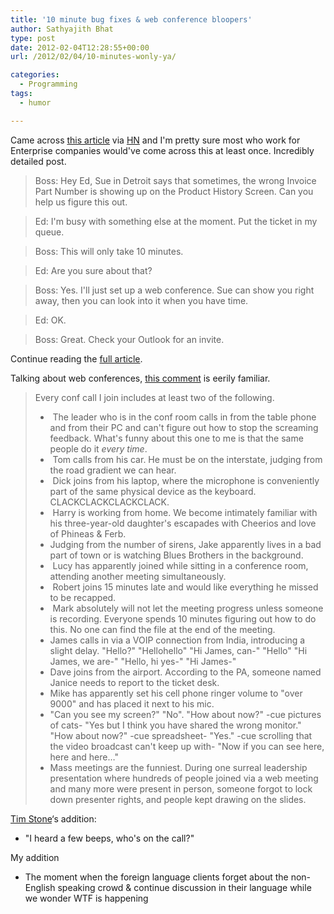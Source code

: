 ```yaml
---
title: '10 minute bug fixes & web conference bloopers'
author: Sathyajith Bhat
type: post
date: 2012-02-04T12:28:55+00:00
url: /2012/02/04/10-minutes-wonly-ya/

categories:
  - Programming
tags:
  - humor

---
```

Came across <a href="https://edweissman.com/dear-boss-for-a-programmer-10-minutes-3-hours" target="_blank">this article</a> via <a href="https://news.ycombinator.com/item?id=3548445" target="_blank">HN</a> and I'm pretty sure most who work for Enterprise companies would've come across this at least once. Incredibly detailed post.

> Boss: Hey Ed, Sue in Detroit says that sometimes, the wrong Invoice Part Number is showing up on the Product History Screen. Can you help us figure this out.
  
> Ed: I'm busy with something else at the moment. Put the ticket in my queue.
  
> Boss: This will only take 10 minutes.
  
> Ed: Are you sure about that?
  
> Boss: Yes. I'll just set up a web conference. Sue can show you right away, then you can look into it when you have time.
  
> Ed: OK.
  
> Boss: Great. Check your Outlook for an invite.

Continue reading the <a href="https://edweissman.com/dear-boss-for-a-programmer-10-minutes-3-hours" target="_blank">full article</a>.

Talking about web conferences, <a href="https://news.ycombinator.com/item?id=3548736" target="_blank">this comment</a> is eerily familiar.

> Every conf call I join includes at least two of the following.
> 
>   *  The leader who is in the conf room calls in from the table phone and from their PC and can't figure out how to stop the screaming feedback. What's funny about this one to me is that the same people do it _every time_.
>   *  Tom calls from his car. He must be on the interstate, judging from the road gradient we can hear.
>   *  Dick joins from his laptop, where the microphone is conveniently part of the same physical device as the keyboard. CLACKCLACKCLACKCLACK.
>   *  Harry is working from home. We become intimately familiar with his three-year-old daughter's escapades with Cheerios and love of Phineas & Ferb.
>   * Judging from the number of sirens, Jake apparently lives in a bad part of town or is watching Blues Brothers in the background.
>   *  Lucy has apparently joined while sitting in a conference room, attending another meeting simultaneously.
>   *  Robert joins 15 minutes late and would like everything he missed to be recapped.
>   *  Mark absolutely will not let the meeting progress unless someone is recording. Everyone spends 10 minutes figuring out how to do this. No one can find the file at the end of the meeting.
>   * James calls in via a VOIP connection from India, introducing a slight delay. "Hello?" "Hellohello" "Hi James, can-" "Hello" "Hi James, we are-" "Hello, hi yes-" "Hi James-"
>   * Dave joins from the airport. According to the PA, someone named Janice needs to report to the ticket desk.
>   * Mike has apparently set his cell phone ringer volume to "over 9000" and has placed it next to his mic.
>   * "Can you see my screen?" "No". "How about now?" -cue pictures of cats- "Yes but I think you have shared the wrong monitor." "How about now?" -cue spreadsheet- "Yes." -cue scrolling that the video broadcast can't keep up with- "Now if you can see here, here and here&#8230;"
>   * Mass meetings are the funniest. During one surreal leadership presentation where hundreds of people joined via a web meeting and many more were present in person, someone forgot to lock down presenter rights, and people kept drawing on the slides.

[Tim Stone][1]&#8216;s addition:

  * "I heard a few beeps, who's on the call?"

<div>
  My addition
</div>

<div>
  <ul>
    <li>
      The moment when the foreign language clients forget about the non-English speaking crowd & continue discussion in their language while we wonder WTF is happening
    </li>
  </ul>
</div>

&nbsp;

 [1]: https://meta.stackoverflow.com/users/150235/tim-stone
